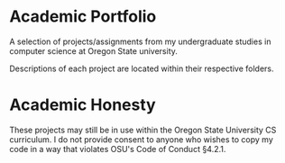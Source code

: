 # Academic Portfolio
A selection of projects/assignments from my undergraduate studies in computer science at Oregon State university.

Descriptions of each project are located within their respective folders. 

# Academic Honesty
These projects may still be in use within the Oregon State University CS curriculum. I do not provide consent to anyone who wishes to copy my code in a way that violates OSU's Code of Conduct §4.2.1.
